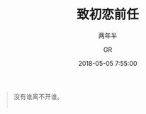 ﻿---
layout:     post
title:      "致初恋前任"
subtitle:   "两年半"
date:       2018-05-05 7:55:00
author:     "GR"
header-img: "img/post-bg-mylove.jpg"
tags:
    - 恋爱
    - 失恋
    - Lover
---

> 没有谁离不开谁。<br><br>
> 

